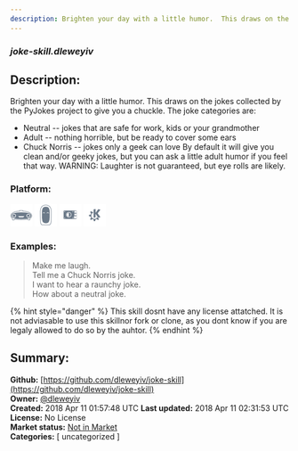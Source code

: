 ```yaml
---
description: Brighten your day with a little humor.  This draws on the jokes collected by the PyJokes projecth
---
```


### _joke-skill.dleweyiv_  
## Description:  
Brighten your day with a little humor.  This draws on the jokes collected by the PyJokes project to give you a chuckle.
The joke categories are:
* Neutral -- jokes that are safe for work, kids or your grandmother
* Adult -- nothing horrible, but be ready to cover some ears
* Chuck Norris -- jokes only a geek can love
By default it will give you clean and/or geeky jokes, but you can ask a little adult humor if you feel that way.
WARNING:  Laughter is not guaranteed, but eye rolls are likely.  
  
### Platform:  
 ![Mark I](../.gitbook/assets/mark-1-icon.png)  ![Mark II](../.gitbook/assets/mark-2-icon.png)  ![Picroft](../.gitbook/assets/picroft-icon.png)  ![plasmoid](../.gitbook/assets/kde.png)   
### Examples:  
> Make me laugh.  
> Tell me a Chuck Norris joke.  
> I want to hear a raunchy joke.  
> How about a neutral joke.  
  
{% hint style="danger" %}
This skill dosnt have any license attatched. It is not adviasable to use this skillnor fork or clone, as you dont know if you are legaly allowed to do so by the auhtor.
{% endhint %}
  
## Summary:  
**Github:** [https://github.com/dleweyiv/joke-skill](https://github.com/dleweyiv/joke-skill)  
**Owner:** [@dleweyiv](https://github.com/dleweyiv)  
**Created:** 2018 Apr 11 01:57:48 UTC  **Last updated:** 2018 Apr 11 02:31:53 UTC  
**License:** No License  
**Market status:** [Not in Market](https://market.mycroft.ai/skill/)  
**Categories:** [ uncategorized ]   
